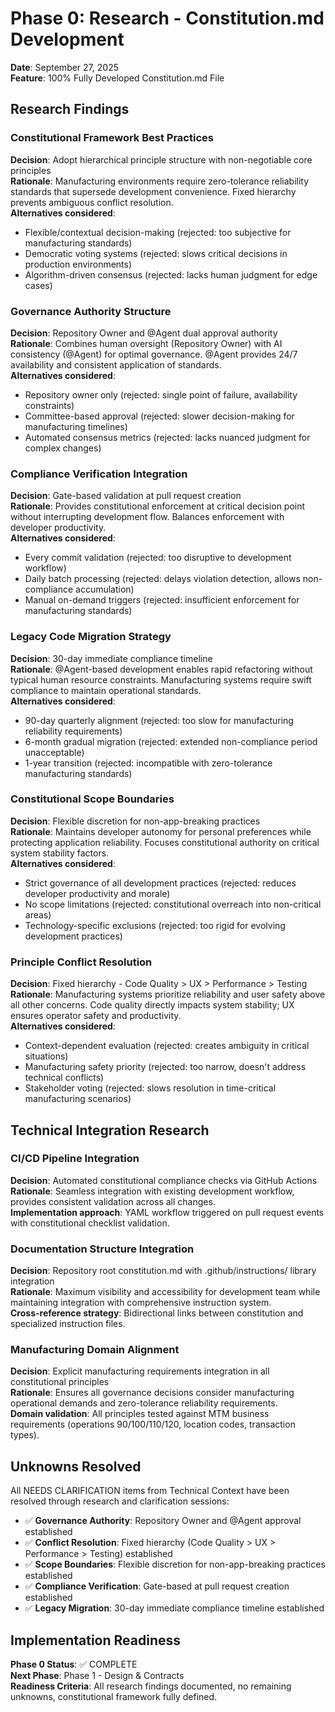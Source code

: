 # Phase 0: Research - Constitution.md Development

**Date**: September 27, 2025  
**Feature**: 100% Fully Developed Constitution.md File

## Research Findings

### Constitutional Framework Best Practices

**Decision**: Adopt hierarchical principle structure with non-negotiable core principles  
**Rationale**: Manufacturing environments require zero-tolerance reliability standards that supersede development convenience. Fixed hierarchy prevents ambiguous conflict resolution.  
**Alternatives considered**:

- Flexible/contextual decision-making (rejected: too subjective for manufacturing standards)
- Democratic voting systems (rejected: slows critical decisions in production environments)
- Algorithm-driven consensus (rejected: lacks human judgment for edge cases)

### Governance Authority Structure

**Decision**: Repository Owner and @Agent dual approval authority  
**Rationale**: Combines human oversight (Repository Owner) with AI consistency (@Agent) for optimal governance. @Agent provides 24/7 availability and consistent application of standards.  
**Alternatives considered**:

- Repository owner only (rejected: single point of failure, availability constraints)
- Committee-based approval (rejected: slower decision-making for manufacturing timelines)
- Automated consensus metrics (rejected: lacks nuanced judgment for complex changes)

### Compliance Verification Integration

**Decision**: Gate-based validation at pull request creation  
**Rationale**: Provides constitutional enforcement at critical decision point without interrupting development flow. Balances enforcement with developer productivity.  
**Alternatives considered**:

- Every commit validation (rejected: too disruptive to development workflow)
- Daily batch processing (rejected: delays violation detection, allows non-compliance accumulation)
- Manual on-demand triggers (rejected: insufficient enforcement for manufacturing standards)

### Legacy Code Migration Strategy

**Decision**: 30-day immediate compliance timeline  
**Rationale**: @Agent-based development enables rapid refactoring without typical human resource constraints. Manufacturing systems require swift compliance to maintain operational standards.  
**Alternatives considered**:

- 90-day quarterly alignment (rejected: too slow for manufacturing reliability requirements)
- 6-month gradual migration (rejected: extended non-compliance period unacceptable)
- 1-year transition (rejected: incompatible with zero-tolerance manufacturing standards)

### Constitutional Scope Boundaries

**Decision**: Flexible discretion for non-app-breaking practices  
**Rationale**: Maintains developer autonomy for personal preferences while protecting application reliability. Focuses constitutional authority on critical system stability factors.  
**Alternatives considered**:

- Strict governance of all development practices (rejected: reduces developer productivity and morale)
- No scope limitations (rejected: constitutional overreach into non-critical areas)
- Technology-specific exclusions (rejected: too rigid for evolving development practices)

### Principle Conflict Resolution

**Decision**: Fixed hierarchy - Code Quality > UX > Performance > Testing  
**Rationale**: Manufacturing systems prioritize reliability and user safety above all other concerns. Code quality directly impacts system stability; UX ensures operator safety and productivity.  
**Alternatives considered**:

- Context-dependent evaluation (rejected: creates ambiguity in critical situations)
- Manufacturing safety priority (rejected: too narrow, doesn't address technical conflicts)
- Stakeholder voting (rejected: slows resolution in time-critical manufacturing scenarios)

## Technical Integration Research

### CI/CD Pipeline Integration

**Decision**: Automated constitutional compliance checks via GitHub Actions  
**Rationale**: Seamless integration with existing development workflow, provides consistent validation across all changes.  
**Implementation approach**: YAML workflow triggered on pull request events with constitutional checklist validation.

### Documentation Structure Integration

**Decision**: Repository root constitution.md with .github/instructions/ library integration  
**Rationale**: Maximum visibility and accessibility for development team while maintaining integration with comprehensive instruction system.  
**Cross-reference strategy**: Bidirectional links between constitution and specialized instruction files.

### Manufacturing Domain Alignment

**Decision**: Explicit manufacturing requirements integration in all constitutional principles  
**Rationale**: Ensures all governance decisions consider manufacturing operational demands and zero-tolerance reliability requirements.  
**Domain validation**: All principles tested against MTM business requirements (operations 90/100/110/120, location codes, transaction types).

## Unknowns Resolved

All NEEDS CLARIFICATION items from Technical Context have been resolved through research and clarification sessions:

- ✅ **Governance Authority**: Repository Owner and @Agent approval established
- ✅ **Conflict Resolution**: Fixed hierarchy (Code Quality > UX > Performance > Testing) established  
- ✅ **Scope Boundaries**: Flexible discretion for non-app-breaking practices established
- ✅ **Compliance Verification**: Gate-based at pull request creation established
- ✅ **Legacy Migration**: 30-day immediate compliance timeline established

## Implementation Readiness

**Phase 0 Status**: ✅ COMPLETE  
**Next Phase**: Phase 1 - Design & Contracts  
**Readiness Criteria**: All research findings documented, no remaining unknowns, constitutional framework fully defined.
